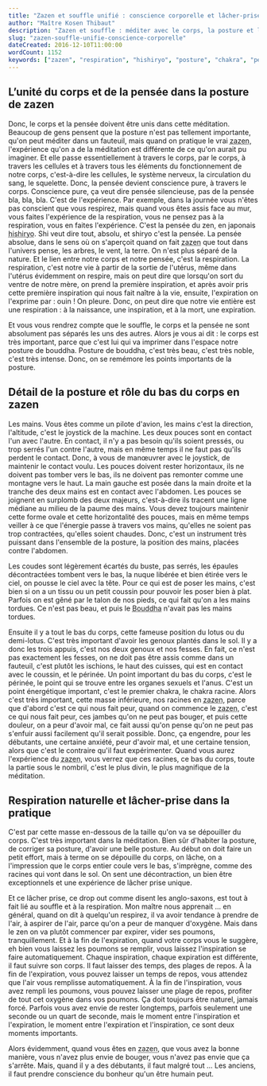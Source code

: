 ```yaml
---
title: "Zazen et souffle unifié : conscience corporelle et lâcher-prise"
author: "Maître Kosen Thibaut"
description: "Zazen et souffle : méditer avec le corps, la posture et la respiration pour unifier pensée et conscience."
slug: "zazen-souffle-unifie-conscience-corporelle"
dateCreated: 2016-12-10T11:00:00
wordCount: 1152
keywords: ["zazen", "respiration", "hishiryo", "posture", "chakra", "pensée", "souffle", "Bouddha", "conscience", "lâcher-prise"]
---
```


## L’unité du corps et de la pensée dans la posture de zazen

Donc, le corps et la pensée doivent être unis dans cette méditation. Beaucoup de gens pensent que la posture n'est pas tellement importante, qu'on peut méditer dans un fauteuil, mais quand on pratique le vrai <abbr title="Méditation assise.">zazen</abbr>, l'expérience qu'on a de la méditation est différente de ce qu'on aurait pu imaginer. Et elle passe essentiellement à travers le corps, par le corps, à travers les cellules et à travers tous les éléments du fonctionnement de notre corps, c'est-à-dire les cellules, le système nerveux, la circulation du sang, le squelette. Donc, la pensée devient conscience pure, à travers le corps. Conscience pure, ça veut dire pensée silencieuse, pas de la pensée bla, bla, bla. C'est de l'expérience. Par exemple, dans la journée vous n'êtes pas conscient que vous respirez, mais quand vous êtes assis face au mur, vous faites l'expérience de la respiration, vous ne pensez pas à la respiration, vous en faites l'expérience. C'est la pensée du zen, en japonais <abbr title="Pensée absolue, au-delà de la pensée et du non-pensée.">hishiryo</abbr>. Shi veut dire tout, absolu, et shiryo c'est la pensée. La pensée absolue, dans le sens où on s'aperçoit quand on fait <abbr title="Méditation assise.">zazen</abbr> que tout dans l'univers pense, les arbres, le vent, la terre. On n'est plus séparé de la nature. Et le lien entre notre corps et notre pensée, c'est la respiration. La respiration, c'est notre vie à partir de la sortie de l'utérus, même dans l'utérus évidemment on respire, mais on peut dire que lorsqu'on sort du ventre de notre mère, on prend la première inspiration, et après avoir pris cette première inspiration qui nous fait naître à la vie, ensuite, l'expiration on l'exprime par : ouin ! On pleure. Donc, on peut dire que notre vie entière est une respiration : à la naissance, une inspiration, et à la mort, une expiration.

Et vous vous rendrez compte que le souffle, le corps et la pensée ne sont absolument pas séparés les uns des autres. Alors je vous ai dit : le corps est très important, parce que c'est lui qui va imprimer dans l'espace notre posture de bouddha. Posture de bouddha, c'est très beau, c'est très noble, c'est très intense. Donc, on se remémore les points importants de la posture.

## Détail de la posture et rôle du bas du corps en zazen

Les mains. Vous êtes comme un pilote d'avion, les mains c'est la direction, l'altitude, c'est le joystick de la machine. Les deux pouces sont en contact l'un avec l'autre. En contact, il n'y a pas besoin qu'ils soient pressés, ou trop serrés l'un contre l'autre, mais en même temps il ne faut pas qu'ils perdent le contact. Donc, à vous de manœuvrer avec le joystick, de maintenir le contact voulu. Les pouces doivent rester horizontaux, ils ne doivent pas tomber vers le bas, ils ne doivent pas remonter comme une montagne vers le haut. La main gauche est posée dans la main droite et la tranche des deux mains est en contact avec l'abdomen. Les pouces se joignent en surplomb des deux majeurs, c'est-à-dire ils tracent une ligne médiane au milieu de la paume des mains. Vous devez toujours maintenir cette forme ovale et cette horizontalité des pouces, mais en même temps veiller à ce que l'énergie passe à travers vos mains, qu'elles ne soient pas trop contractées, qu'elles soient chaudes. Donc, c'est un instrument très puissant dans l'ensemble de la posture, la position des mains, placées contre l'abdomen.

Les coudes sont légèrement écartés du buste, pas serrés, les épaules décontractées tombent vers le bas, la nuque libérée et bien étirée vers le ciel, on pousse le ciel avec la tête. Pour ce qui est de poser les mains, c'est bien si on a un tissu ou un petit coussin pour pouvoir les poser bien à plat. Parfois on est gêné par le talon de nos pieds, ce qui fait qu'on a les mains tordues. Ce n'est pas beau, et puis le <abbr title="L'Éveillé, fondateur du bouddhisme.">Bouddha</abbr> n'avait pas les mains tordues.

Ensuite il y a tout le bas du corps, cette fameuse position du lotus ou du demi-lotus. C'est très important d'avoir les genoux plantés dans le sol. Il y a donc les trois appuis, c'est nos deux genoux et nos fesses. En fait, ce n'est pas exactement les fesses, on ne doit pas être assis comme dans un fauteuil, c'est plutôt les ischions, le haut des cuisses, qui est en contact avec le coussin, et le périnée. Un point important du bas du corps, c'est le périnée, le point qui se trouve entre les organes sexuels et l'anus. C'est un point énergétique important, c'est le premier chakra, le chakra racine. Alors c'est très important, cette masse inférieure, nos racines en <abbr title="Méditation assise.">zazen</abbr>, parce que d'abord c'est ce qui nous fait peur, quand on commence le <abbr title="Méditation assise.">zazen</abbr>, c'est ce qui nous fait peur, ces jambes qu'on ne peut pas bouger, et puis cette douleur, on a peur d'avoir mal, ce fait aussi qu'on pense qu'on ne peut pas s'enfuir aussi facilement qu'il serait possible. Donc, ça engendre, pour les débutants, une certaine anxiété, peur d'avoir mal, et une certaine tension, alors que c'est le contraire qu'il faut expérimenter. Quand vous aurez l'expérience du <abbr title="Méditation assise.">zazen</abbr>, vous verrez que ces racines, ce bas du corps, toute la partie sous le nombril, c'est le plus divin, le plus magnifique de la méditation.

## Respiration naturelle et lâcher-prise dans la pratique

C'est par cette masse en-dessous de la taille qu'on va se dépouiller du corps. C'est très important dans la méditation. Bien sûr d'habiter la posture, de corriger sa posture, d'avoir une belle posture. Au début on doit faire un petit effort, mais à terme on se dépouille du corps, on lâche, on a l'impression que le corps entier coule vers le bas, s'imprègne, comme des racines qui vont dans le sol. On sent une décontraction, un bien être exceptionnels et une expérience de lâcher prise unique.

Et ce lâcher prise, ce drop out comme disent les anglo-saxons, est tout à fait lié au souffle et à la respiration. Mon maître nous apprenait ... en général, quand on dit à quelqu'un respirez, il va avoir tendance à prendre de l'air, à aspirer de l'air, parce qu'on a peur de manquer d'oxygène. Mais dans le zen on va plutôt commencer par expirer, vider ses poumons, tranquillement. Et à la fin de l'expiration, quand votre corps vous le suggère, eh bien vous laissez les poumons se remplir, vous laissez l'inspiration se faire automatiquement. Chaque inspiration, chaque expiration est différente, il faut suivre son corps. Il faut laisser des temps, des plages de repos. À la fin de l'expiration, vous pouvez laisser un temps de repos, vous attendez que l'air vous remplisse automatiquement. À la fin de l'inspiration, vous avez rempli les poumons, vous pouvez laisser une plage de repos, profiter de tout cet oxygène dans vos poumons. Ça doit toujours être naturel, jamais forcé. Parfois vous avez envie de rester longtemps, parfois seulement une seconde ou un quart de seconde, mais le moment entre l'inspiration et l'expiration, le moment entre l'expiration et l'inspiration, ce sont deux moments importants.

Alors évidemment, quand vous êtes en <abbr title="Méditation assise.">zazen</abbr>, que vous avez la bonne manière, vous n'avez plus envie de bouger, vous n'avez pas envie que ça s'arrête. Mais, quand il y a des débutants, il faut malgré tout ... Les anciens, il faut prendre conscience du bonheur qu'un être humain peut.
